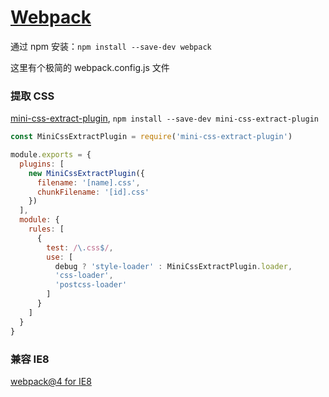 # [Webpack](https://webpack.github.io/)

通过 npm 安装：`npm install --save-dev webpack`

这里有个极简的 webpack.config.js 文件

### 提取 CSS

[mini-css-extract-plugin](https://github.com/webpack-contrib/mini-css-extract-plugin), `npm install --save-dev mini-css-extract-plugin`

``` javascript
const MiniCssExtractPlugin = require('mini-css-extract-plugin')

module.exports = {
  plugins: [
    new MiniCssExtractPlugin({
      filename: '[name].css',
      chunkFilename: '[id].css'
    })
  ],
  module: {
    rules: [
      {
        test: /\.css$/,
        use: [
          debug ? 'style-loader' : MiniCssExtractPlugin.loader,
          'css-loader',
          'postcss-loader'
        ]
      }
    ]
  }
}
```

### 兼容 IE8

[webpack@4 for IE8](https://github.com/xyzhanjiang/assets/tree/master/js/bundler/webpack/ie8)
